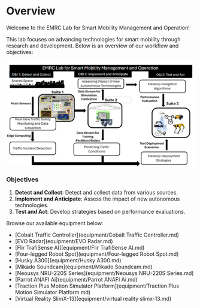 # Overview

Welcome to the EMRC Lab for Smart Mobility Management and Operation!

This lab focuses on advancing technologies for smart mobility through research and development. Below is an overview of our workflow and objectives:

![EMRC Lab Workflow](../assets/emrc_lab_workflow.png)

### Objectives

1. **Detect and Collect**: Detect and collect data from various sources.
2. **Implement and Anticipate**: Assess the impact of new autonomous technologies.
3. **Test and Act**: Develop strategies based on performance evaluations.

Browse our available equipment below:

- [Cobalt Traffic Controller](equipment/Cobalt Traffic Controller.md)
- [EVO Radar](equipment/EVO Radar.md)
- [Flir TrafiSense AI](equipment/Flir TrafiSense AI.md)
- [Four-legged Robot Spot](equipment/Four-legged Robot Spot.md)
- [Husky A300](equipment/Husky A300.md)
- [Mikado Soundcam](equipment/Mikado Soundcam.md)
- [Neousys NRU-220S Series](equipment/Neousys NRU-220S Series.md)
- [Parrot ANAFI Ai](equipment/Parrot ANAFI Ai.md)
- [Traction Plus Motion Simulator Platform](equipment/Traction Plus Motion Simulator Platform.md)
- [Virtual Reality SlimX-13](equipment/virtual reality slimx-13.md)
